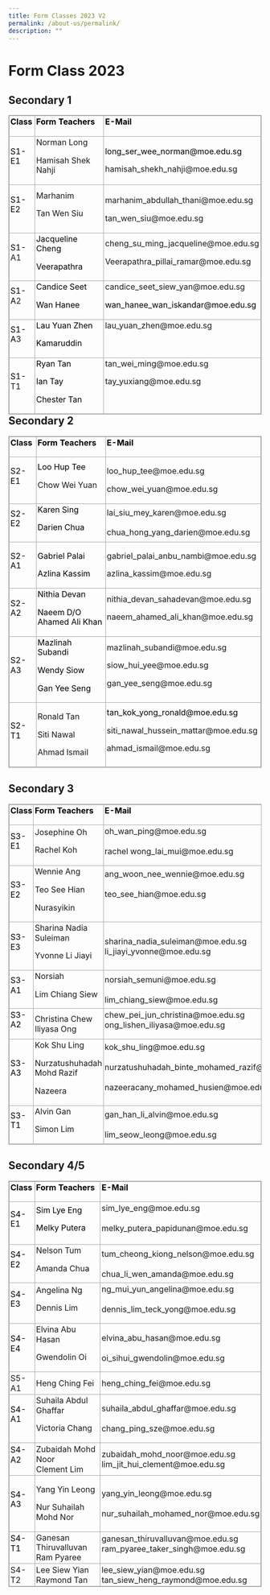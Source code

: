 ```yaml
---
title: Form Classes 2023 V2
permalink: /about-us/permalink/
description: ""
---
```

Form Class 2023
===============

Secondary 1
-----------

<table class="iveo_table ives_tab_simple3 ive_eobj_left" style="margin: 0px 10px 0px 0px; outline: 0px; padding: 0px; border-collapse: collapse; float: left; border: 1px solid rgb(170, 170, 170);"><tbody class="" style="margin: 0px; outline: 0px; padding: 0px;"><tr class="" style="margin: 0px; outline: 0px; padding: 0px;"><td width="60" class="" style="margin: 0px; outline: 0px; padding: 2px; text-align: center; border: 1px solid rgb(170, 170, 170);"><p class="" style="margin: 0px 0px 1em; outline: 0px; padding: 0px; line-height: 19.6px; text-align: left;"><b class="" style="margin: 0px; outline: 0px; padding: 0px;"><a href="https://www.loyangviewsec.moe.edu.sg/about-us/goog_917774204" style="margin: 0px; outline: 0px; padding: 0px; color: rgb(235, 0, 40); text-decoration: none;"><font color="#000000" style="margin: 0px; outline: 0px; padding: 0px;">Class</font></a></b></p></td><td width="252" class="" style="margin: 0px; outline: 0px; padding: 2px; text-align: center; border: 1px solid rgb(170, 170, 170);"><p class="" style="margin: 0px 0px 1em; outline: 0px; padding: 0px; line-height: 19.6px; text-align: left;"><b class="" style="margin: 0px; outline: 0px; padding: 0px;"><a href="https://www.loyangviewsec.moe.edu.sg/about-us/goog_917774204" style="margin: 0px; outline: 0px; padding: 0px; color: rgb(235, 0, 40); text-decoration: none;"><font color="#000000" style="margin: 0px; outline: 0px; padding: 0px;">Form Teachers</font></a></b></p></td><td width="312" class="" style="margin: 0px; outline: 0px; padding: 2px; text-align: center; border: 1px solid rgb(170, 170, 170);"><p class="" style="margin: 0px 0px 1em; outline: 0px; padding: 0px; line-height: 19.6px; text-align: left;"><b class="" style="margin: 0px; outline: 0px; padding: 0px;"><a href="https://www.loyangviewsec.moe.edu.sg/about-us/goog_917774204" style="margin: 0px; outline: 0px; padding: 0px; color: rgb(235, 0, 40); text-decoration: none;"><font color="#000000" style="margin: 0px; outline: 0px; padding: 0px;">E-Mail</font></a></b></p></td></tr><tr class="" style="margin: 0px; outline: 0px; padding: 0px;"><td width="60" class="" style="margin: 0px; outline: 0px; padding: 2px; text-align: center; border: 1px solid rgb(170, 170, 170);"><p class="" style="margin: 0px 0px 1em; outline: 0px; padding: 0px; line-height: 19.6px; text-align: left;"><a href="https://www.loyangviewsec.moe.edu.sg/about-us/goog_917774204" style="margin: 0px; outline: 0px; padding: 0px; color: rgb(235, 0, 40); text-decoration: none;"><font color="#000000" style="margin: 0px; outline: 0px; padding: 0px;">S1-E1</font></a></p></td><td width="252" class="" style="margin: 0px; outline: 0px; padding: 2px; text-align: center; border: 1px solid rgb(170, 170, 170);"><p class="" style="margin: 0px 0px 1em; outline: 0px; padding: 0px; line-height: 19.6px; text-align: left;">Norman Long</p><p class="" style="margin: 0px 0px 1em; outline: 0px; padding: 0px; line-height: 19.6px; text-align: left;">Hamisah&nbsp;<span style="margin: 0px; outline: 0px; padding: 0px; text-align: center; background-color: initial;">Shek Nahji</span></p></td><td width="312" class="" style="margin: 0px; outline: 0px; padding: 2px; text-align: center; border: 1px solid rgb(170, 170, 170);"><p class="" style="margin: 0px 0px 1em; outline: 0px; padding: 0px; line-height: 19.6px; text-align: left;"><span class="" style="margin: 0px; outline: 0px; padding: 0px;"><a href="https://www.loyangviewsec.moe.edu.sg/about-us/goog_917774204" style="margin: 0px; outline: 0px; padding: 0px; color: rgb(235, 0, 40); text-decoration: none;"></a></span></p><p class="" style="margin: 0px 0px 1em; outline: 0px; padding: 0px; line-height: 19.6px; text-align: left;"><span style="margin: 0px; outline: 0px; padding: 0px; color: rgb(0, 0, 0);">long_ser_wee_norman@moe.edu.sg</span><br style="margin: 0px; outline: 0px; padding: 0px;"></p><p class="" style="margin: 0px 0px 1em; outline: 0px; padding: 0px; line-height: 19.6px; text-align: left;">hamisah_shekh_nahji@moe.edu.sg<br style="margin: 0px; outline: 0px; padding: 0px;"></p></td></tr><tr class="" style="margin: 0px; outline: 0px; padding: 0px;"><td width="60" class="" style="margin: 0px; outline: 0px; padding: 2px; text-align: center; border: 1px solid rgb(170, 170, 170);"><p class="" style="margin: 0px 0px 1em; outline: 0px; padding: 0px; line-height: 19.6px; text-align: left;"><a href="https://www.loyangviewsec.moe.edu.sg/about-us/goog_917774204" style="margin: 0px; outline: 0px; padding: 0px; color: rgb(235, 0, 40); text-decoration: none;"><font color="#000000" style="margin: 0px; outline: 0px; padding: 0px;">S1-E2</font></a></p></td><td width="252" class="" style="margin: 0px; outline: 0px; padding: 2px; text-align: center; border: 1px solid rgb(170, 170, 170);"><p class="" style="margin: 0px 0px 1em; outline: 0px; padding: 0px; line-height: 19.6px; text-align: left;">Marhanim</p><p class="" style="margin: 0px 0px 1em; outline: 0px; padding: 0px; line-height: 19.6px; text-align: left;">Tan Wen Siu</p></td><td width="312" class="" style="margin: 0px; outline: 0px; padding: 2px; text-align: center; border: 1px solid rgb(170, 170, 170);"><p class="" style="margin: 0px 0px 1em; outline: 0px; padding: 0px; line-height: 19.6px; text-align: left;"><span style="margin: 0px; outline: 0px; padding: 0px; background-color: initial;"><br style="margin: 0px; outline: 0px; padding: 0px;">marhanim_abdullah_thani@moe.edu.sg</span><br style="margin: 0px; outline: 0px; padding: 0px;"></p><p class="" style="margin: 0px 0px 1em; outline: 0px; padding: 0px; line-height: 19.6px; text-align: left;">tan_wen_siu@moe.edu.sg</p></td></tr><tr class="" style="margin: 0px; outline: 0px; padding: 0px;"><td width="60" class="" style="margin: 0px; outline: 0px; padding: 2px; text-align: center; border: 1px solid rgb(170, 170, 170);"><p class="" style="margin: 0px 0px 1em; outline: 0px; padding: 0px; line-height: 19.6px; text-align: left;"><a href="https://www.loyangviewsec.moe.edu.sg/about-us/goog_917774204" style="margin: 0px; outline: 0px; padding: 0px; color: rgb(235, 0, 40); text-decoration: none;"><font color="#000000" style="margin: 0px; outline: 0px; padding: 0px;">S1-</font></a>A1</p></td><td width="252" class="" style="margin: 0px; outline: 0px; padding: 2px; text-align: center; border: 1px solid rgb(170, 170, 170);"><p class="" style="margin: 0px 0px 1em; outline: 0px; padding: 0px; line-height: 19.6px; text-align: left;"><span style="margin: 0px; outline: 0px; padding: 0px; color: rgb(0, 0, 0); background-color: initial;">Jacqueline Cheng</span></p><p class="" style="margin: 0px 0px 1em; outline: 0px; padding: 0px; line-height: 19.6px; text-align: left;"><span style="margin: 0px; outline: 0px; padding: 0px; color: rgb(0, 0, 0); background-color: initial;">Veerapathra</span><br style="margin: 0px; outline: 0px; padding: 0px;"></p></td><td width="312" class="" style="margin: 0px; outline: 0px; padding: 2px; text-align: center; border: 1px solid rgb(170, 170, 170);"><p class="" style="margin: 0px 0px 1em; outline: 0px; padding: 0px; line-height: 19.6px; text-align: left;">cheng_su_ming_jacqueline@moe.edu.sg<br style="margin: 0px; outline: 0px; padding: 0px;"></p><p class="" style="margin: 0px 0px 1em; outline: 0px; padding: 0px; line-height: 19.6px; text-align: left;">Veerapathra_pillai_ramar@moe.edu.sg<br style="margin: 0px; outline: 0px; padding: 0px;"></p></td></tr><tr class="" style="margin: 0px; outline: 0px; padding: 0px;"><td width="60" class="" style="margin: 0px; outline: 0px; padding: 2px; text-align: center; border: 1px solid rgb(170, 170, 170);"><p class="" style="margin: 0px 0px 1em; outline: 0px; padding: 0px; line-height: 19.6px; text-align: left;"><a href="https://www.loyangviewsec.moe.edu.sg/about-us/goog_917774204" style="margin: 0px; outline: 0px; padding: 0px; color: rgb(235, 0, 40); text-decoration: none;"><font color="#000000" style="margin: 0px; outline: 0px; padding: 0px;">S1-A</font></a>2</p></td><td width="252" class="" style="margin: 0px; outline: 0px; padding: 2px; text-align: center; border: 1px solid rgb(170, 170, 170);"><p class="" style="margin: 0px 0px 1em; outline: 0px; padding: 0px; line-height: 19.6px; text-align: left;"><span style="margin: 0px; outline: 0px; padding: 0px; color: rgb(0, 0, 0); background-color: initial;">Candice Seet</span></p><p class="" style="margin: 0px 0px 1em; outline: 0px; padding: 0px; line-height: 19.6px; text-align: left;"><font color="#000000" style="margin: 0px; outline: 0px; padding: 0px;">Wan Hanee</font></p></td><td width="312" class="" style="margin: 0px; outline: 0px; padding: 2px; text-align: center; border: 1px solid rgb(170, 170, 170);"><p class="" style="margin: 0px 0px 1em; outline: 0px; padding: 0px; line-height: 19.6px; text-align: left;">candice_seet_siew_yan@moe.edu.sg<br style="margin: 0px; outline: 0px; padding: 0px;"></p><p class="" style="margin: 0px 0px 1em; outline: 0px; padding: 0px; line-height: 19.6px; text-align: left;"><span style="margin: 0px; outline: 0px; padding: 0px; color: rgb(0, 0, 0);">wan_hanee_wan_iskandar@moe.edu.sg</span><br style="margin: 0px; outline: 0px; padding: 0px;"></p></td></tr><tr class="" style="margin: 0px; outline: 0px; padding: 0px;"><td width="60" class="" style="margin: 0px; outline: 0px; padding: 2px; text-align: center; border: 1px solid rgb(170, 170, 170);"><p class="" style="margin: 0px 0px 1em; outline: 0px; padding: 0px; line-height: 19.6px; text-align: left;"><a href="https://www.loyangviewsec.moe.edu.sg/about-us/goog_917774204" style="margin: 0px; outline: 0px; padding: 0px; color: rgb(235, 0, 40); text-decoration: none;"><font color="#000000" style="margin: 0px; outline: 0px; padding: 0px;">S1-A</font></a>3</p></td><td width="252" class="" style="margin: 0px; outline: 0px; padding: 2px; text-align: center; border: 1px solid rgb(170, 170, 170);"><p class="" style="margin: 0px 0px 1em; outline: 0px; padding: 0px; line-height: 19.6px; text-align: left;"><font color="#000000" style="margin: 0px; outline: 0px; padding: 0px;">Lau Yuan Zhen</font></p><p class="" style="margin: 0px 0px 1em; outline: 0px; padding: 0px; line-height: 19.6px; text-align: left;"><font color="#000000" style="margin: 0px; outline: 0px; padding: 0px;">Kamaruddin</font></p></td><td width="312" class="" style="margin: 0px; outline: 0px; padding: 2px; text-align: center; border: 1px solid rgb(170, 170, 170);"><p class="" style="margin: 0px 0px 1em; outline: 0px; padding: 0px; line-height: 19.6px; text-align: left;"><span style="margin: 0px; outline: 0px; padding: 0px; text-align: center; background-color: initial;">lau_yuan_zhen@moe.edu.s</span>g<br style="margin: 0px; outline: 0px; padding: 0px;"></p><p class="" style="margin: 0px 0px 1em; outline: 0px; padding: 0px; line-height: 19.6px; text-align: left;"><br style="margin: 0px; outline: 0px; padding: 0px;"></p></td></tr><tr class="" style="margin: 0px; outline: 0px; padding: 0px;"><td width="60" class="" style="margin: 0px; outline: 0px; padding: 2px; text-align: center; border: 1px solid rgb(170, 170, 170);"><p class="" style="margin: 0px 0px 1em; outline: 0px; padding: 0px; line-height: 19.6px; text-align: left;"><a href="https://www.loyangviewsec.moe.edu.sg/about-us/goog_917774204" style="margin: 0px; outline: 0px; padding: 0px; color: rgb(235, 0, 40); text-decoration: none;"><font color="#000000" style="margin: 0px; outline: 0px; padding: 0px;">S1-</font></a>T1</p></td><td width="252" class="" style="margin: 0px; outline: 0px; padding: 2px; text-align: center; border: 1px solid rgb(170, 170, 170);"><p class="" style="margin: 0px 0px 1em; outline: 0px; padding: 0px; line-height: 19.6px; text-align: left;"><font color="#000000" style="margin: 0px; outline: 0px; padding: 0px;">Ryan Tan</font></p><p class="" style="margin: 0px 0px 1em; outline: 0px; padding: 0px; line-height: 19.6px; text-align: left;"><font color="#000000" style="margin: 0px; outline: 0px; padding: 0px;">Ian Tay</font></p><p class="" style="margin: 0px 0px 1em; outline: 0px; padding: 0px; line-height: 19.6px; text-align: left;"><font color="#000000" style="margin: 0px; outline: 0px; padding: 0px;">Chester Tan</font></p></td><td width="312" class="" style="margin: 0px; outline: 0px; padding: 2px; text-align: center; border: 1px solid rgb(170, 170, 170);"><p class="" style="margin: 0px 0px 1em; outline: 0px; padding: 0px; line-height: 19.6px; text-align: left;">tan_wei_ming@moe.edu.sg&nbsp;<br style="margin: 0px; outline: 0px; padding: 0px;"></p><p class="" style="margin: 0px 0px 1em; outline: 0px; padding: 0px; line-height: 19.6px; text-align: left;">tay_yuxiang@moe.edu.sg<br style="margin: 0px; outline: 0px; padding: 0px;"></p><p class="" style="margin: 0px 0px 1em; outline: 0px; padding: 0px; line-height: 19.6px; text-align: left;"><br style="margin: 0px; outline: 0px; padding: 0px;"></p></td></tr></tbody></table>

Secondary 2
-----------

<table class="iveo_table ives_tab_simple3" style="margin: 0px; outline: 0px; padding: 0px; border-collapse: collapse; border: 1px solid rgb(170, 170, 170);"><tbody class="" style="margin: 0px; outline: 0px; padding: 0px;"><tr class="" style="margin: 0px; outline: 0px; padding: 0px;"><td width="60" class="" style="margin: 0px; outline: 0px; padding: 2px; text-align: center; border: 1px solid rgb(170, 170, 170);"><p class="" style="margin: 0px 0px 1em; outline: 0px; padding: 0px; line-height: 19.6px; text-align: left;"><b class="" style="margin: 0px; outline: 0px; padding: 0px;"><font color="#000000" style="margin: 0px; outline: 0px; padding: 0px;">Class</font></b></p></td><td width="252" class="" style="margin: 0px; outline: 0px; padding: 2px; text-align: center; border: 1px solid rgb(170, 170, 170);"><p class="" style="margin: 0px 0px 1em; outline: 0px; padding: 0px; line-height: 19.6px; text-align: left;"><b class="" style="margin: 0px; outline: 0px; padding: 0px;"><font color="#000000" style="margin: 0px; outline: 0px; padding: 0px;">Form Teachers</font></b></p></td><td width="312" class="" style="margin: 0px; outline: 0px; padding: 2px; text-align: center; border: 1px solid rgb(170, 170, 170);"><p class="" style="margin: 0px 0px 1em; outline: 0px; padding: 0px; line-height: 19.6px; text-align: left;"><b class="" style="margin: 0px; outline: 0px; padding: 0px;"><font color="#000000" style="margin: 0px; outline: 0px; padding: 0px;">E-Mail</font></b></p></td></tr><tr class="" style="margin: 0px; outline: 0px; padding: 0px;"><td width="60" class="" style="margin: 0px; outline: 0px; padding: 2px; text-align: center; border: 1px solid rgb(170, 170, 170);"><p class="" style="margin: 0px 0px 1em; outline: 0px; padding: 0px; line-height: 19.6px; text-align: left;"><font color="#000000" style="margin: 0px; outline: 0px; padding: 0px;">S2-E1</font></p></td><td width="252" class="" style="margin: 0px; outline: 0px; padding: 2px; text-align: center; border: 1px solid rgb(170, 170, 170);"><p class="" style="margin: 0px 0px 1em; outline: 0px; padding: 0px; line-height: 19.6px; text-align: left;"><font color="#000000" style="margin: 0px; outline: 0px; padding: 0px;">Loo Hup Tee</font></p><p class="" style="margin: 0px 0px 1em; outline: 0px; padding: 0px; line-height: 19.6px; text-align: left;">Chow Wei Yuan</p></td><td width="312" class="" style="margin: 0px; outline: 0px; padding: 2px; text-align: center; border: 1px solid rgb(170, 170, 170);"><p class="" style="margin: 0px 0px 1em; outline: 0px; padding: 0px; line-height: 19.6px; text-align: left;"><font color="#000000" style="margin: 0px; outline: 0px; padding: 0px;"></font></p><p class="" style="margin: 0px 0px 1em; outline: 0px; padding: 0px; line-height: 19.6px; text-align: left;">loo_hup_tee@moe.edu.sg</p><p class="" style="margin: 0px 0px 1em; outline: 0px; padding: 0px; line-height: 19.6px; text-align: left;">chow_wei_yuan@moe.edu.sg</p></td></tr><tr class="" style="margin: 0px; outline: 0px; padding: 0px;"><td width="60" class="" style="margin: 0px; outline: 0px; padding: 2px; text-align: center; border: 1px solid rgb(170, 170, 170);"><p class="" style="margin: 0px 0px 1em; outline: 0px; padding: 0px; line-height: 19.6px; text-align: left;"><font color="#000000" style="margin: 0px; outline: 0px; padding: 0px;">S2-E2</font></p></td><td width="252" class="" style="margin: 0px; outline: 0px; padding: 2px; text-align: center; border: 1px solid rgb(170, 170, 170);"><p class="" style="margin: 0px 0px 1em; outline: 0px; padding: 0px; line-height: 19.6px; text-align: left;"><font color="#000000" style="margin: 0px; outline: 0px; padding: 0px;">Karen Sing</font></p><p class="" style="margin: 0px 0px 1em; outline: 0px; padding: 0px; line-height: 19.6px; text-align: left;"><font color="#000000" style="margin: 0px; outline: 0px; padding: 0px;">Darien Chua&nbsp;</font></p></td><td width="312" class="" style="margin: 0px; outline: 0px; padding: 2px; text-align: center; border: 1px solid rgb(170, 170, 170);"><div style="margin: 0px; outline: 0px; padding: 0px; line-height: 19.6px; text-align: left;"><span style="margin: 0px; outline: 0px; padding: 0px; background-color: initial;"></span></div><div style="margin: 0px; outline: 0px; padding: 0px; line-height: 19.6px; text-align: left;">lai_siu_mey_karen@moe.edu.sg<span style="margin: 0px; outline: 0px; padding: 0px; background-color: initial;"><br style="margin: 0px; outline: 0px; padding: 0px;"></span></div><div style="margin: 0px; outline: 0px; padding: 0px; line-height: 19.6px; text-align: left;"><br style="margin: 0px; outline: 0px; padding: 0px;"></div><div style="margin: 0px; outline: 0px; padding: 0px; line-height: 19.6px; text-align: left;"><span style="margin: 0px; outline: 0px; padding: 0px; background-color: initial;">chua_hong_yang_darien@moe.edu.sg<br style="margin: 0px; outline: 0px; padding: 0px;"></span></div></td></tr><tr class="" style="margin: 0px; outline: 0px; padding: 0px;"><td width="60" class="" style="margin: 0px; outline: 0px; padding: 2px; text-align: center; border: 1px solid rgb(170, 170, 170);"><p class="" style="margin: 0px 0px 1em; outline: 0px; padding: 0px; line-height: 19.6px; text-align: left;"><font color="#000000" style="margin: 0px; outline: 0px; padding: 0px;">S2-A1</font></p></td><td width="252" class="" style="margin: 0px; outline: 0px; padding: 2px; text-align: center; border: 1px solid rgb(170, 170, 170);"><p class="" style="margin: 0px 0px 1em; outline: 0px; padding: 0px; line-height: 19.6px; text-align: left;"><font color="#000000" style="margin: 0px; outline: 0px; padding: 0px;"></font></p><p class="" style="margin: 0px 0px 1em; outline: 0px; padding: 0px; line-height: 19.6px; text-align: left;"><font color="#000000" style="margin: 0px; outline: 0px; padding: 0px;">Gabriel Palai</font></p><p class="" style="margin: 0px 0px 1em; outline: 0px; padding: 0px; line-height: 19.6px; text-align: left;"><font color="#000000" style="margin: 0px; outline: 0px; padding: 0px;">Azlina Kassim</font></p></td><td width="312" class="" style="margin: 0px; outline: 0px; padding: 2px; text-align: center; border: 1px solid rgb(170, 170, 170);"><p class="" style="margin: 0px 0px 1em; outline: 0px; padding: 0px; line-height: 19.6px; text-align: left;"></p><p class="" style="margin: 0px 0px 1em; outline: 0px; padding: 0px; line-height: 19.6px; text-align: left;">gabriel_palai_anbu_nambi@moe.edu.sg<br style="margin: 0px; outline: 0px; padding: 0px;"></p><p class="" style="margin: 0px 0px 1em; outline: 0px; padding: 0px; line-height: 19.6px; text-align: left;"></p><p class="" style="margin: 0px 0px 1em; outline: 0px; padding: 0px; line-height: 19.6px; text-align: left;">azlina_kassim@moe.edu.sg</p></td></tr><tr class="" style="margin: 0px; outline: 0px; padding: 0px;"><td width="60" class="" style="margin: 0px; outline: 0px; padding: 2px; text-align: center; border: 1px solid rgb(170, 170, 170);"><p class="" style="margin: 0px 0px 1em; outline: 0px; padding: 0px; line-height: 19.6px; text-align: left;"><font color="#000000" style="margin: 0px; outline: 0px; padding: 0px;">S2-A2</font></p></td><td width="252" class="" style="margin: 0px; outline: 0px; padding: 2px; text-align: center; border: 1px solid rgb(170, 170, 170);"><p class="" style="margin: 0px 0px 1em; outline: 0px; padding: 0px; line-height: 19.6px; text-align: left;"><font color="#000000" style="margin: 0px; outline: 0px; padding: 0px;">Nithia Devan</font></p><p class="" style="margin: 0px 0px 1em; outline: 0px; padding: 0px; line-height: 19.6px; text-align: left;"><font color="#000000" style="margin: 0px; outline: 0px; padding: 0px;">Naeem D/O Ahamed Ali Khan</font></p></td><td width="312" class="" style="margin: 0px; outline: 0px; padding: 2px; text-align: center; border: 1px solid rgb(170, 170, 170);"><p class="" style="margin: 0px 0px 1em; outline: 0px; padding: 0px; line-height: 19.6px; text-align: left;">nithia_devan_sahadevan@moe.edu.sg<br style="margin: 0px; outline: 0px; padding: 0px;"></p><p class="" style="margin: 0px 0px 1em; outline: 0px; padding: 0px; line-height: 19.6px; text-align: left;">naeem_ahamed_ali_khan@moe.edu.sg<br style="margin: 0px; outline: 0px; padding: 0px;"></p></td></tr><tr class="" style="margin: 0px; outline: 0px; padding: 0px;"><td width="60" class="" style="margin: 0px; outline: 0px; padding: 2px; text-align: center; border: 1px solid rgb(170, 170, 170);"><p class="" style="margin: 0px 0px 1em; outline: 0px; padding: 0px; line-height: 19.6px; text-align: left;"><font color="#000000" style="margin: 0px; outline: 0px; padding: 0px;">S2-A3</font></p></td><td width="252" class="" style="margin: 0px; outline: 0px; padding: 2px; text-align: center; border: 1px solid rgb(170, 170, 170);"><p class="" style="margin: 0px 0px 1em; outline: 0px; padding: 0px; line-height: 19.6px; text-align: left;"><span style="margin: 0px; outline: 0px; padding: 0px; color: rgb(0, 0, 0); background-color: initial;">Mazlinah Subandi</span></p><p class="" style="margin: 0px 0px 1em; outline: 0px; padding: 0px; line-height: 19.6px; text-align: left;"><span style="margin: 0px; outline: 0px; padding: 0px; color: rgb(0, 0, 0); background-color: initial;"></span><span style="margin: 0px; outline: 0px; padding: 0px; color: rgb(0, 0, 0);">Wendy Siow</span><br style="margin: 0px; outline: 0px; padding: 0px;"></p><p class="" style="margin: 0px 0px 1em; outline: 0px; padding: 0px; line-height: 19.6px; text-align: left;"><span style="margin: 0px; outline: 0px; padding: 0px; color: rgb(0, 0, 0);">Gan Yee Seng</span></p></td><td width="312" class="" style="margin: 0px; outline: 0px; padding: 2px; text-align: center; border: 1px solid rgb(170, 170, 170);"><p class="" style="margin: 0px 0px 1em; outline: 0px; padding: 0px; line-height: 19.6px; text-align: left;">mazlinah_subandi@moe.edu.sg<br style="margin: 0px; outline: 0px; padding: 0px;"></p><p class="" style="margin: 0px 0px 1em; outline: 0px; padding: 0px; line-height: 19.6px; text-align: left;">siow_hui_yee@moe.edu.sg<br style="margin: 0px; outline: 0px; padding: 0px;"></p><p class="" style="margin: 0px 0px 1em; outline: 0px; padding: 0px; line-height: 19.6px; text-align: left;">gan_yee_seng@moe.edu.sg<br style="margin: 0px; outline: 0px; padding: 0px;"></p></td></tr><tr class="" style="margin: 0px; outline: 0px; padding: 0px;"><td width="60" class="" style="margin: 0px; outline: 0px; padding: 2px; text-align: center; border: 1px solid rgb(170, 170, 170);"><p class="" style="margin: 0px 0px 1em; outline: 0px; padding: 0px; line-height: 19.6px; text-align: left;"><font color="#000000" style="margin: 0px; outline: 0px; padding: 0px;">S2-T1</font></p></td><td width="252" class="" style="margin: 0px; outline: 0px; padding: 2px; text-align: center; border: 1px solid rgb(170, 170, 170);"><p class="" style="margin: 0px 0px 1em; outline: 0px; padding: 0px; line-height: 19.6px; text-align: left;"><font color="#000000" style="margin: 0px; outline: 0px; padding: 0px;"></font></p><p class="" style="margin: 0px 0px 1em; outline: 0px; padding: 0px; line-height: 19.6px; text-align: left;"><span style="margin: 0px; outline: 0px; padding: 0px; background-color: initial;">Ronald Tan</span></p><p class="" style="margin: 0px 0px 1em; outline: 0px; padding: 0px; line-height: 19.6px; text-align: left;"><span style="margin: 0px; outline: 0px; padding: 0px; background-color: initial;">Siti Nawal</span><br style="margin: 0px; outline: 0px; padding: 0px;"></p><p class="" style="margin: 0px 0px 1em; outline: 0px; padding: 0px; line-height: 19.6px; text-align: left;"><span style="margin: 0px; outline: 0px; padding: 0px; background-color: initial;">Ahmad Ismail</span></p><p class="" style="margin: 0px 0px 1em; outline: 0px; padding: 0px; line-height: 19.6px; text-align: left;"></p></td><td width="312" class="" style="margin: 0px; outline: 0px; padding: 2px; text-align: center; border: 1px solid rgb(170, 170, 170);"><p class="" style="margin: 0px 0px 1em; outline: 0px; padding: 0px; line-height: 19.6px; text-align: left;"><span style="margin: 0px; outline: 0px; padding: 0px; color: rgb(0, 0, 0);">tan_kok_yong_ronald@moe.edu.sg</span><br style="margin: 0px; outline: 0px; padding: 0px;"></p><p class="" style="margin: 0px 0px 1em; outline: 0px; padding: 0px; line-height: 19.6px; text-align: left;">siti_nawal_hussein_mattar@moe.edu.sg<br style="margin: 0px; outline: 0px; padding: 0px;"></p><p class="" style="margin: 0px 0px 1em; outline: 0px; padding: 0px; line-height: 19.6px; text-align: left;">ahmad_ismail@moe.edu.sg</p></td></tr></tbody></table>

Secondary 3
-----------

<table class="iveo_table ives_tab_simple3" style="margin: 0px; outline: 0px; padding: 0px; border-collapse: collapse; border: 1px solid rgb(170, 170, 170); text-align: left;"><tbody class="" style="margin: 0px; outline: 0px; padding: 0px;"><tr class="" style="margin: 0px; outline: 0px; padding: 0px;"><td width="60" class="" style="margin: 0px; outline: 0px; padding: 2px; text-align: center; border: 1px solid rgb(170, 170, 170);"><p class="" style="margin: 0px 0px 1em; outline: 0px; padding: 0px; line-height: 19.6px; text-align: left;"><b class="" style="margin: 0px; outline: 0px; padding: 0px;"><font color="#000000" style="margin: 0px; outline: 0px; padding: 0px;">Class</font></b></p></td><td width="252" class="" style="margin: 0px; outline: 0px; padding: 2px; text-align: center; border: 1px solid rgb(170, 170, 170);"><p class="" style="margin: 0px 0px 1em; outline: 0px; padding: 0px; line-height: 19.6px; text-align: left;"><b class="" style="margin: 0px; outline: 0px; padding: 0px;"><font color="#000000" style="margin: 0px; outline: 0px; padding: 0px;">Form Teachers</font></b></p></td><td width="312" class="" style="margin: 0px; outline: 0px; padding: 2px; text-align: center; border: 1px solid rgb(170, 170, 170);"><p class="" style="margin: 0px 0px 1em; outline: 0px; padding: 0px; line-height: 19.6px; text-align: left;"><b class="" style="margin: 0px; outline: 0px; padding: 0px;"><font color="#000000" style="margin: 0px; outline: 0px; padding: 0px;">E-Mail</font></b></p></td></tr><tr class="" style="margin: 0px; outline: 0px; padding: 0px;"><td width="60" class="" style="margin: 0px; outline: 0px; padding: 2px; text-align: center; border: 1px solid rgb(170, 170, 170);"><p class="" style="margin: 0px 0px 1em; outline: 0px; padding: 0px; line-height: 19.6px; text-align: left;"><font color="#000000" style="margin: 0px; outline: 0px; padding: 0px;">S3-E1</font></p></td><td width="252" class="" style="margin: 0px; outline: 0px; padding: 2px; text-align: center; border: 1px solid rgb(170, 170, 170);"><p class="" style="margin: 0px 0px 1em; outline: 0px; padding: 0px; line-height: 19.6px; text-align: left;">Josephine Oh</p><p class="" style="margin: 0px 0px 1em; outline: 0px; padding: 0px; line-height: 19.6px; text-align: left;">Rachel Koh</p></td><td width="312" class="" style="margin: 0px; outline: 0px; padding: 2px; text-align: left; border: 1px solid rgb(170, 170, 170);">oh_wan_ping@moe.edu.sg&nbsp;<br style="margin: 0px; outline: 0px; padding: 0px;"><br style="margin: 0px; outline: 0px; padding: 0px;">rachel wong_lai_mui@moe.edu.sg&nbsp;<br style="margin: 0px; outline: 0px; padding: 0px;"><p class="" style="margin: 0px 0px 1em; outline: 0px; padding: 0px; line-height: 19.6px; text-align: left;"></p></td></tr><tr class="" style="margin: 0px; outline: 0px; padding: 0px;"><td width="60" class="" style="margin: 0px; outline: 0px; padding: 2px; text-align: center; border: 1px solid rgb(170, 170, 170);"><p class="" style="margin: 0px 0px 1em; outline: 0px; padding: 0px; line-height: 19.6px; text-align: left;"><font color="#000000" style="margin: 0px; outline: 0px; padding: 0px;">S3-E2</font></p></td><td width="252" class="" style="margin: 0px; outline: 0px; padding: 2px; text-align: center; border: 1px solid rgb(170, 170, 170);"><p class="" style="margin: 0px 0px 1em; outline: 0px; padding: 0px; line-height: 19.6px; text-align: left;">Wennie Ang</p><p class="" style="margin: 0px 0px 1em; outline: 0px; padding: 0px; line-height: 19.6px; text-align: left;">Teo See Hian</p><p class="" style="margin: 0px 0px 1em; outline: 0px; padding: 0px; line-height: 19.6px; text-align: left;">Nurasyikin<br style="margin: 0px; outline: 0px; padding: 0px;"></p></td><td width="312" class="" style="margin: 0px; outline: 0px; padding: 2px; text-align: left; border: 1px solid rgb(170, 170, 170);">ang_woon_nee_wennie@moe.edu.sg&nbsp;<br style="margin: 0px; outline: 0px; padding: 0px;"><br style="margin: 0px; outline: 0px; padding: 0px;">teo_see_hian@moe.edu.sg&nbsp;<br style="margin: 0px; outline: 0px; padding: 0px;"><br style="margin: 0px; outline: 0px; padding: 0px;"><br style="margin: 0px; outline: 0px; padding: 0px;"></td></tr><tr class="" style="margin: 0px; outline: 0px; padding: 0px;"><td width="60" class="" style="margin: 0px; outline: 0px; padding: 2px; text-align: center; border: 1px solid rgb(170, 170, 170);"><p class="" style="margin: 0px 0px 1em; outline: 0px; padding: 0px; line-height: 19.6px; text-align: left;"><font color="#000000" style="margin: 0px; outline: 0px; padding: 0px;">S3-E3</font></p></td><td width="252" class="" style="margin: 0px; outline: 0px; padding: 2px; text-align: center; border: 1px solid rgb(170, 170, 170);"><p class="" style="margin: 0px 0px 1em; outline: 0px; padding: 0px; line-height: 19.6px; text-align: left;">Sharina Nadia Suleiman<br style="margin: 0px; outline: 0px; padding: 0px;"></p><p class="" style="margin: 0px 0px 1em; outline: 0px; padding: 0px; line-height: 19.6px; text-align: left;">Yvonne Li Jiayi</p></td><td width="312" class="" style="margin: 0px; outline: 0px; padding: 2px; text-align: left; border: 1px solid rgb(170, 170, 170);">sharina_nadia_suleiman@moe.edu.sg<br style="margin: 0px; outline: 0px; padding: 0px;">li_jiayi_yvonne@moe.edu.sg<br style="margin: 0px; outline: 0px; padding: 0px;"></td></tr><tr class="" style="margin: 0px; outline: 0px; padding: 0px;"><td width="60" class="" style="margin: 0px; outline: 0px; padding: 2px; text-align: center; border: 1px solid rgb(170, 170, 170);"><p class="" style="margin: 0px 0px 1em; outline: 0px; padding: 0px; line-height: 19.6px; text-align: left;"><font color="#000000" style="margin: 0px; outline: 0px; padding: 0px;">S3-A1</font></p></td><td width="252" class="" style="margin: 0px; outline: 0px; padding: 2px; text-align: center; border: 1px solid rgb(170, 170, 170);"><p class="" style="margin: 0px 0px 1em; outline: 0px; padding: 0px; line-height: 19.6px; text-align: left;">Norsiah</p><p class="" style="margin: 0px 0px 1em; outline: 0px; padding: 0px; line-height: 19.6px; text-align: left;">Lim Chiang Siew</p></td><td width="312" class="" style="margin: 0px; outline: 0px; padding: 2px; text-align: left; border: 1px solid rgb(170, 170, 170);">norsiah_semuni@moe.edu.sg<br style="margin: 0px; outline: 0px; padding: 0px;"><br style="margin: 0px; outline: 0px; padding: 0px;">lim_chiang_siew@moe.edu.sg</td></tr><tr class="" style="margin: 0px; outline: 0px; padding: 0px;"><td width="60" class="" style="margin: 0px; outline: 0px; padding: 2px; text-align: center; border: 1px solid rgb(170, 170, 170);"><p class="" style="margin: 0px 0px 1em; outline: 0px; padding: 0px; line-height: 19.6px; text-align: left;"><font color="#000000" style="margin: 0px; outline: 0px; padding: 0px;">S3-A2</font></p></td><td width="252" class="" style="margin: 0px; outline: 0px; padding: 2px; text-align: left; border: 1px solid rgb(170, 170, 170);">Christina Chew<br style="margin: 0px; outline: 0px; padding: 0px;">Iliyasa Ong</td><td width="312" class="" style="margin: 0px; outline: 0px; padding: 2px; text-align: left; border: 1px solid rgb(170, 170, 170);">chew_pei_jun_christina@moe.edu.sg<br style="margin: 0px; outline: 0px; padding: 0px;">ong_lishen_iliyasa@moe.edu.sg<br style="margin: 0px; outline: 0px; padding: 0px;"><p class="" style="margin: 0px 0px 1em; outline: 0px; padding: 0px; line-height: 19.6px; text-align: left;"></p></td></tr><tr class="" style="margin: 0px; outline: 0px; padding: 0px;"><td width="60" class="" style="margin: 0px; outline: 0px; padding: 2px; text-align: center; border: 1px solid rgb(170, 170, 170);"><p class="" style="margin: 0px 0px 1em; outline: 0px; padding: 0px; line-height: 19.6px; text-align: left;"><font color="#000000" style="margin: 0px; outline: 0px; padding: 0px;">S3-A3</font></p></td><td width="252" class="" style="margin: 0px; outline: 0px; padding: 2px; text-align: center; border: 1px solid rgb(170, 170, 170);"><p class="" style="margin: 0px 0px 1em; outline: 0px; padding: 0px; line-height: 19.6px; text-align: left;">Kok Shu Ling</p><p class="" style="margin: 0px 0px 1em; outline: 0px; padding: 0px; line-height: 19.6px; text-align: left;"><span style="margin: 0px; outline: 0px; padding: 0px; text-align: center; background-color: initial;">Nurzatushuhadah Mohd Razif</span></p><p class="" style="margin: 0px 0px 1em; outline: 0px; padding: 0px; line-height: 19.6px; text-align: left;"><span style="margin: 0px; outline: 0px; padding: 0px; text-align: center; background-color: initial;">Nazeera</span></p></td><td width="312" class="" style="margin: 0px; outline: 0px; padding: 2px; text-align: left; border: 1px solid rgb(170, 170, 170);">kok_shu_ling@moe.edu.sg<br style="margin: 0px; outline: 0px; padding: 0px;"><br style="margin: 0px; outline: 0px; padding: 0px;">nurzatushuhadah_binte_mohamed_razif@moe.edu.sg<br style="margin: 0px; outline: 0px; padding: 0px;"><br style="margin: 0px; outline: 0px; padding: 0px;">nazeeracany_mohamed_husien@moe.edu.sg<br style="margin: 0px; outline: 0px; padding: 0px;"><br style="margin: 0px; outline: 0px; padding: 0px;"></td></tr><tr class="" style="margin: 0px; outline: 0px; padding: 0px;"><td width="60" class="" style="margin: 0px; outline: 0px; padding: 2px; text-align: center; border: 1px solid rgb(170, 170, 170);"><p class="" style="margin: 0px 0px 1em; outline: 0px; padding: 0px; line-height: 19.6px; text-align: left;"><font color="#000000" style="margin: 0px; outline: 0px; padding: 0px;">S3-T1</font></p></td><td width="252" class="" style="margin: 0px; outline: 0px; padding: 2px; text-align: center; border: 1px solid rgb(170, 170, 170);"><p class="" style="margin: 0px 0px 1em; outline: 0px; padding: 0px; line-height: 19.6px; text-align: left;">Alvin Gan</p><p class="" style="margin: 0px 0px 1em; outline: 0px; padding: 0px; line-height: 19.6px; text-align: left;">Simon Lim</p></td><td width="312" class="" style="margin: 0px; outline: 0px; padding: 2px; text-align: left; border: 1px solid rgb(170, 170, 170);">gan_han_li_alvin@moe.edu.sg<br style="margin: 0px; outline: 0px; padding: 0px;"><br style="margin: 0px; outline: 0px; padding: 0px;">lim_seow_leong@moe.edu.sg<br style="margin: 0px; outline: 0px; padding: 0px;"></td></tr></tbody></table>

Secondary 4/5
-------------

<table class="iveo_table ives_tab_simple3" style="margin: 0px; outline: 0px; padding: 0px; border-collapse: collapse; border: 1px solid rgb(170, 170, 170);"><tbody class="" style="margin: 0px; outline: 0px; padding: 0px;"><tr class="" style="margin: 0px; outline: 0px; padding: 0px;"><td width="60" class="" style="margin: 0px; outline: 0px; padding: 2px; text-align: center; border: 1px solid rgb(170, 170, 170);"><p class="" style="margin: 0px 0px 1em; outline: 0px; padding: 0px; line-height: 19.6px; text-align: left;"><b class="" style="margin: 0px; outline: 0px; padding: 0px;"><font color="#000000" style="margin: 0px; outline: 0px; padding: 0px;">Class</font></b></p></td><td width="252" class="" style="margin: 0px; outline: 0px; padding: 2px; text-align: center; border: 1px solid rgb(170, 170, 170);"><p class="" style="margin: 0px 0px 1em; outline: 0px; padding: 0px; line-height: 19.6px; text-align: left;"><b class="" style="margin: 0px; outline: 0px; padding: 0px;"><font color="#000000" style="margin: 0px; outline: 0px; padding: 0px;">Form Teachers</font></b></p></td><td width="312" class="" style="margin: 0px; outline: 0px; padding: 2px; text-align: center; border: 1px solid rgb(170, 170, 170);"><p class="" style="margin: 0px 0px 1em; outline: 0px; padding: 0px; line-height: 19.6px; text-align: left;"><b class="" style="margin: 0px; outline: 0px; padding: 0px;"><font color="#000000" style="margin: 0px; outline: 0px; padding: 0px;">E-Mail</font></b></p></td></tr><tr class="" style="margin: 0px; outline: 0px; padding: 0px;"><td width="60" class="" style="margin: 0px; outline: 0px; padding: 2px; text-align: center; border: 1px solid rgb(170, 170, 170);"><p class="" style="margin: 0px 0px 1em; outline: 0px; padding: 0px; line-height: 19.6px; text-align: left;"><font color="#000000" style="margin: 0px; outline: 0px; padding: 0px;">S4-E1</font></p></td><td width="252" class="" style="margin: 0px; outline: 0px; padding: 2px; text-align: center; border: 1px solid rgb(170, 170, 170);"><p class="" style="margin: 0px 0px 1em; outline: 0px; padding: 0px; line-height: 19.6px; text-align: left;"><font color="#000000" style="margin: 0px; outline: 0px; padding: 0px;">Sim Lye Eng</font></p><p class="" style="margin: 0px 0px 1em; outline: 0px; padding: 0px; line-height: 19.6px; text-align: left;"><font color="#000000" style="margin: 0px; outline: 0px; padding: 0px;">Melky Putera</font></p></td><td width="312" class="" style="margin: 0px; outline: 0px; padding: 2px; text-align: left; border: 1px solid rgb(170, 170, 170);">sim_lye_eng@moe.edu.sg<br style="margin: 0px; outline: 0px; padding: 0px;"><br style="margin: 0px; outline: 0px; padding: 0px;">melky_putera_papidunan@moe.edu.sg<br style="margin: 0px; outline: 0px; padding: 0px;"><br style="margin: 0px; outline: 0px; padding: 0px;"></td></tr><tr class="" style="margin: 0px; outline: 0px; padding: 0px;"><td width="60" class="" style="margin: 0px; outline: 0px; padding: 2px; text-align: center; border: 1px solid rgb(170, 170, 170);"><p class="" style="margin: 0px 0px 1em; outline: 0px; padding: 0px; line-height: 19.6px; text-align: left;"><font color="#000000" style="margin: 0px; outline: 0px; padding: 0px;">S4-E2</font></p></td><td width="252" class="" style="margin: 0px; outline: 0px; padding: 2px; text-align: center; border: 1px solid rgb(170, 170, 170);"><p class="" style="margin: 0px 0px 1em; outline: 0px; padding: 0px; line-height: 19.6px; text-align: left;">Nelson Tum<br style="margin: 0px; outline: 0px; padding: 0px;"></p><p class="" style="margin: 0px 0px 1em; outline: 0px; padding: 0px; line-height: 19.6px; text-align: left;">Amanda Chua<br style="margin: 0px; outline: 0px; padding: 0px;"></p></td><td width="312" class="" style="margin: 0px; outline: 0px; padding: 2px; text-align: left; border: 1px solid rgb(170, 170, 170);">tum_cheong_kiong_nelson@moe.edu.sg<br style="margin: 0px; outline: 0px; padding: 0px;"><br style="margin: 0px; outline: 0px; padding: 0px;">chua_li_wen_amanda@moe.edu.sg<br style="margin: 0px; outline: 0px; padding: 0px;"></td></tr><tr class="" style="margin: 0px; outline: 0px; padding: 0px;"><td width="60" class="" style="margin: 0px; outline: 0px; padding: 2px; text-align: center; border: 1px solid rgb(170, 170, 170);"><p class="" style="margin: 0px 0px 1em; outline: 0px; padding: 0px; line-height: 19.6px; text-align: left;"><font color="#000000" style="margin: 0px; outline: 0px; padding: 0px;">S4-E3</font></p></td><td width="252" class="" style="margin: 0px; outline: 0px; padding: 2px; text-align: center; border: 1px solid rgb(170, 170, 170);"><p class="" style="margin: 0px 0px 1em; outline: 0px; padding: 0px; line-height: 19.6px; text-align: left;"><span style="margin: 0px; outline: 0px; padding: 0px; text-align: center; background-color: initial;">Angelina N</span>g</p><p class="" style="margin: 0px 0px 1em; outline: 0px; padding: 0px; line-height: 19.6px; text-align: left;">Dennis Lim</p></td><td width="312" class="" style="margin: 0px; outline: 0px; padding: 2px; text-align: left; border: 1px solid rgb(170, 170, 170);">ng_mui_yun_angelina@moe.edu.sg<br style="margin: 0px; outline: 0px; padding: 0px;"><br style="margin: 0px; outline: 0px; padding: 0px;">dennis_lim_teck_yong@moe.edu.sg<br style="margin: 0px; outline: 0px; padding: 0px;"><p class="" style="margin: 0px 0px 1em; outline: 0px; padding: 0px; line-height: 19.6px; text-align: left;"></p></td></tr><tr class="" style="margin: 0px; outline: 0px; padding: 0px;"><td width="60" class="" style="margin: 0px; outline: 0px; padding: 2px; text-align: center; border: 1px solid rgb(170, 170, 170);"><p class="" style="margin: 0px 0px 1em; outline: 0px; padding: 0px; line-height: 19.6px; text-align: left;"><font color="#000000" style="margin: 0px; outline: 0px; padding: 0px;">S4-E4</font></p></td><td width="252" class="" style="margin: 0px; outline: 0px; padding: 2px; text-align: center; border: 1px solid rgb(170, 170, 170);"><p class="" style="margin: 0px 0px 1em; outline: 0px; padding: 0px; line-height: 19.6px; text-align: left;">Elvina Abu Hasan<br style="margin: 0px; outline: 0px; padding: 0px;"></p><p class="" style="margin: 0px 0px 1em; outline: 0px; padding: 0px; line-height: 19.6px; text-align: left;">Gwendolin Oi</p></td><td width="312" class="" style="margin: 0px; outline: 0px; padding: 2px; text-align: left; border: 1px solid rgb(170, 170, 170);">elvina_abu_hasan@moe.edu.sg<br style="margin: 0px; outline: 0px; padding: 0px;"><br style="margin: 0px; outline: 0px; padding: 0px;">oi_sihui_gwendolin@moe.edu.sg</td></tr><tr style="margin: 0px; outline: 0px; padding: 0px;"><td style="margin: 0px; outline: 0px; padding: 2px; text-align: left; border: 1px solid rgb(170, 170, 170);">S5-A1&nbsp;</td><td style="margin: 0px; outline: 0px; padding: 2px; text-align: left; border: 1px solid rgb(170, 170, 170);">Heng Ching Fei</td><td style="margin: 0px; outline: 0px; padding: 2px; text-align: left; border: 1px solid rgb(170, 170, 170);">heng_ching_fei@moe.edu.sg</td></tr><tr class="" style="margin: 0px; outline: 0px; padding: 0px;"><td width="60" class="" style="margin: 0px; outline: 0px; padding: 2px; text-align: center; border: 1px solid rgb(170, 170, 170);"><p class="" style="margin: 0px 0px 1em; outline: 0px; padding: 0px; line-height: 19.6px; text-align: left;"><font color="#000000" style="margin: 0px; outline: 0px; padding: 0px;">S4-A1</font></p></td><td width="252" class="" style="margin: 0px; outline: 0px; padding: 2px; text-align: center; border: 1px solid rgb(170, 170, 170);"><p class="" style="margin: 0px 0px 1em; outline: 0px; padding: 0px; line-height: 19.6px; text-align: left;"><span style="margin: 0px; outline: 0px; padding: 0px; text-align: center; background-color: initial;">Suhaila Abdul Ghaffar</span></p><p class="" style="margin: 0px 0px 1em; outline: 0px; padding: 0px; line-height: 19.6px; text-align: left;">Victoria Chang<br style="margin: 0px; outline: 0px; padding: 0px;"></p></td><td width="312" class="" style="margin: 0px; outline: 0px; padding: 2px; text-align: left; border: 1px solid rgb(170, 170, 170);">suhaila_abdul_ghaffar@moe.edu.sg<br style="margin: 0px; outline: 0px; padding: 0px;"><br style="margin: 0px; outline: 0px; padding: 0px;">chang_ping_sze@moe.edu.sg<br style="margin: 0px; outline: 0px; padding: 0px;"></td></tr><tr class="" style="margin: 0px; outline: 0px; padding: 0px;"><td width="60" class="" style="margin: 0px; outline: 0px; padding: 2px; text-align: center; border: 1px solid rgb(170, 170, 170);"><p class="" style="margin: 0px 0px 1em; outline: 0px; padding: 0px; line-height: 19.6px; text-align: left;"><font color="#000000" style="margin: 0px; outline: 0px; padding: 0px;">S4-A2</font></p></td><td width="252" class="" style="margin: 0px; outline: 0px; padding: 2px; text-align: left; border: 1px solid rgb(170, 170, 170);">Zubaidah Mohd Noor&nbsp;<br style="margin: 0px; outline: 0px; padding: 0px;">Clement Lim<br style="margin: 0px; outline: 0px; padding: 0px;"></td><td width="312" class="" style="margin: 0px; outline: 0px; padding: 2px; text-align: left; border: 1px solid rgb(170, 170, 170);">zubaidah_mohd_noor@moe.edu.sg<br style="margin: 0px; outline: 0px; padding: 0px;">lim_jit_hui_clement@moe.edu.sg<br style="margin: 0px; outline: 0px; padding: 0px;"></td></tr><tr class="" style="margin: 0px; outline: 0px; padding: 0px;"><td width="60" class="" style="margin: 0px; outline: 0px; padding: 2px; text-align: center; border: 1px solid rgb(170, 170, 170);"><p class="" style="margin: 0px 0px 1em; outline: 0px; padding: 0px; line-height: 19.6px; text-align: left;"><font color="#000000" style="margin: 0px; outline: 0px; padding: 0px;">S4-A3</font></p></td><td width="252" class="" style="margin: 0px; outline: 0px; padding: 2px; text-align: center; border: 1px solid rgb(170, 170, 170);"><p class="" style="margin: 0px 0px 1em; outline: 0px; padding: 0px; line-height: 19.6px; text-align: left;"></p><p class="" style="margin: 0px 0px 1em; outline: 0px; padding: 0px; line-height: 19.6px; text-align: left;"><span style="margin: 0px; outline: 0px; padding: 0px; text-align: center; background-color: initial;">Yang Yin Leong</span></p><p class="" style="margin: 0px 0px 1em; outline: 0px; padding: 0px; line-height: 19.6px; text-align: left;">Nur Suhailah Mohd Nor<br style="margin: 0px; outline: 0px; padding: 0px;"></p></td><td width="312" class="" style="margin: 0px; outline: 0px; padding: 2px; text-align: left; border: 1px solid rgb(170, 170, 170);">yang_yin_leong@moe.edu.sg<br style="margin: 0px; outline: 0px; padding: 0px;"><br style="margin: 0px; outline: 0px; padding: 0px;">nur_suhailah_mohamed_nor@moe.edu.sg<br style="margin: 0px; outline: 0px; padding: 0px;"></td></tr><tr class="" style="margin: 0px; outline: 0px; padding: 0px;"><td width="60" class="" style="margin: 0px; outline: 0px; padding: 2px; text-align: center; border: 1px solid rgb(170, 170, 170);"><p class="" style="margin: 0px 0px 1em; outline: 0px; padding: 0px; line-height: 19.6px; text-align: left;"><font color="#000000" style="margin: 0px; outline: 0px; padding: 0px;">S4-T1</font></p></td><td width="252" class="" style="margin: 0px; outline: 0px; padding: 2px; text-align: center; border: 1px solid rgb(170, 170, 170);"><div style="margin: 0px; outline: 0px; padding: 0px; line-height: 19.6px; text-align: left;"><span style="margin: 0px; outline: 0px; padding: 0px; text-align: center; background-color: initial;">Ganesan Thiruvalluvan</span></div><div style="margin: 0px; outline: 0px; padding: 0px; line-height: 19.6px; text-align: left;"><span style="margin: 0px; outline: 0px; padding: 0px; background-color: initial;">Ram Pyaree</span><br style="margin: 0px; outline: 0px; padding: 0px;"></div></td><td width="312" class="" style="margin: 0px; outline: 0px; padding: 2px; text-align: left; border: 1px solid rgb(170, 170, 170);">ganesan_thiruvalluvan@moe.edu.sg<br style="margin: 0px; outline: 0px; padding: 0px;">ram_pyaree_taker_singh@moe.edu.sg<br style="margin: 0px; outline: 0px; padding: 0px;"><p class="" style="margin: 0px 0px 1em; outline: 0px; padding: 0px; line-height: 19.6px; text-align: left;"></p></td></tr><tr style="margin: 0px; outline: 0px; padding: 0px;"><td style="margin: 0px; outline: 0px; padding: 2px; text-align: left; border: 1px solid rgb(170, 170, 170);">S4-T2</td><td style="margin: 0px; outline: 0px; padding: 2px; text-align: left; border: 1px solid rgb(170, 170, 170);">Lee Siew Yian<br style="margin: 0px; outline: 0px; padding: 0px;">Raymond Tan</td><td style="margin: 0px; outline: 0px; padding: 2px; text-align: left; border: 1px solid rgb(170, 170, 170);">lee_siew_yian@moe.edu.sg<br style="margin: 0px; outline: 0px; padding: 0px;">tan_siew_heng_raymond@moe.edu.sg<br style="margin: 0px; outline: 0px; padding: 0px;"></td></tr></tbody></table>